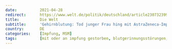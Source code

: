 ```yaml
---
date:          2021-04-28
redirect:      https://www.welt.de/politik/deutschland/article230732399/Gehirnblutung-Tod-junger-Frau-hing-mit-AstraZeneca-Impfung-zusammen.html
title:         Die Welt
subtitle:      'Gehirnblutung: Tod junger Frau hing mit AstraZeneca-Impfung zusammen'
country:       DE
categories:    [Impfung, MSM]
tags:          [mit oder an impfung gestorben, blutgerinnungsstörungen, astrazeneca]
---
```

